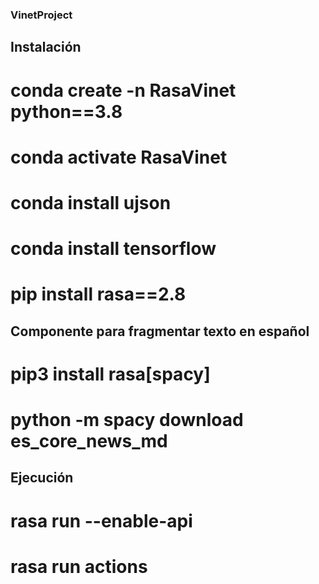 ### VinetProject
## Instalación
# conda create -n RasaVinet python==3.8
# conda activate RasaVinet 
# conda install ujson
# conda install tensorflow
# pip install rasa==2.8

## Componente para fragmentar texto en español
# pip3 install rasa[spacy]
# python -m spacy download es_core_news_md

## Ejecución
# rasa run --enable-api
# rasa run actions

